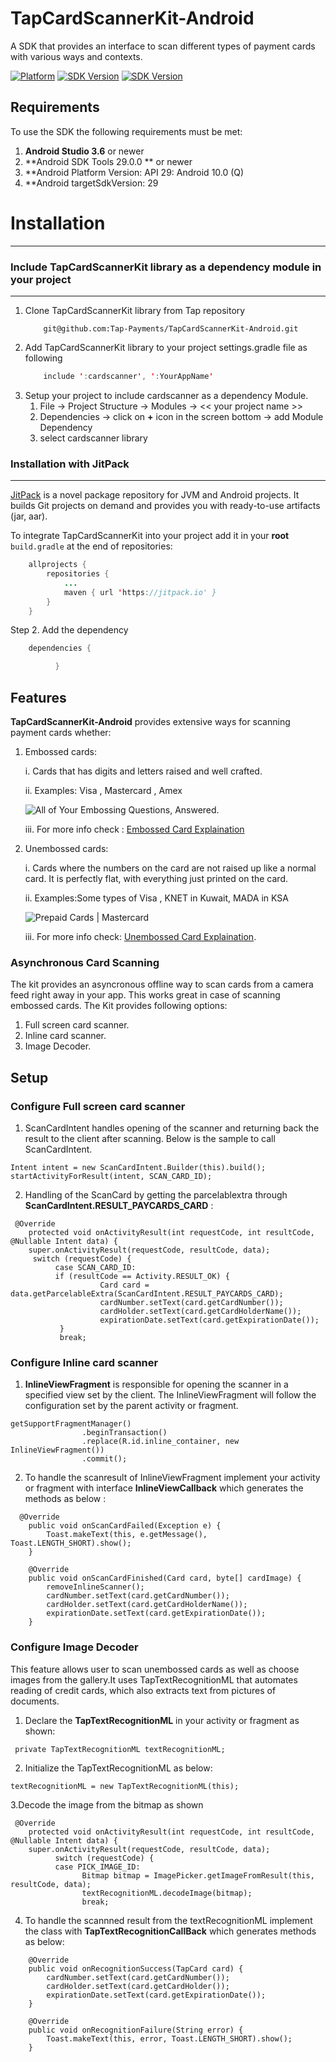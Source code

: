 # TapCardScannerKit-Android
A SDK that provides an interface to scan different types of payment cards with various ways and contexts.

[![Platform](https://img.shields.io/badge/platform-Android-inactive.svg?style=flat)](https://github.com/Tap-Payments/TapCardScannerKit-Android.git)
[![SDK Version](https://img.shields.io/badge/minSdkVersion-19-blue.svg)](https://stuff.mit.edu/afs/sipb/project/android/docs/reference/packages.html)
[![SDK Version](https://img.shields.io/badge/targetSdkVersion-29-informational.svg)](https://stuff.mit.edu/afs/sipb/project/android/docs/reference/packages.html)

## Requirements

To use the SDK the following requirements must be met:

1. **Android Studio 3.6** or newer
2. **Android SDK Tools 29.0.0 ** or newer
3. **Android Platform Version: API 29: Android 10.0 (Q)
4. **Android targetSdkVersion: 29

# Installation
---
<a name="include_library_to_code_locally"></a>
### Include TapCardScannerKit library as a dependency module in your project
---
1. Clone TapCardScannerKit library from Tap repository
   ```
       git@github.com:Tap-Payments/TapCardScannerKit-Android.git
    ```
2. Add TapCardScannerKit library to your project settings.gradle file as following
    ```java
        include ':cardscanner', ':YourAppName'
    ```
3. Setup your project to include cardscanner as a dependency Module.
   1. File -> Project Structure -> Modules -> << your project name >>
   2. Dependencies -> click on **+** icon in the screen bottom -> add Module Dependency
   3. select cardscanner library

<a name="installation_with_jitpack"></a>
### Installation with JitPack
---
[JitPack](https://jitpack.io/) is a novel package repository for JVM and Android projects. It builds Git projects on demand and provides you with ready-to-use artifacts (jar, aar).

To integrate TapCardScannerKit into your project add it in your **root** `build.gradle` at the end of repositories:
```java
	allprojects {
		repositories {
			...
			maven { url 'https://jitpack.io' }
		}
	}
```
Step 2. Add the dependency
```java
	dependencies {

          }
```
## Features
**TapCardScannerKit-Android** provides extensive ways for scanning payment cards whether:

1. Embossed cards:

   i. Cards that has digits and letters raised and well crafted.

   ii. Examples: Visa , Mastercard , Amex

    ![All of Your Embossing Questions, Answered.](https://www.cardsource.com/hs-fs/hubfs/Images%20for%20sharing%20(bigger%20files)/shutterstock_613618706%20(1).jpg?width=400&name=shutterstock_613618706%20(1).jpg)

   iii. For more info check : [Embossed Card Explaination](https://www.creditcards.com/credit-card-news/glossary/termembossed.php)

2. Unembossed cards:

   i. Cards where the numbers on the card are not raised up like a normal card. It is perfectly flat, with everything just           printed on the card.

   ii. Examples:Some types of Visa , KNET in Kuwait, MADA in KSA

   ![Prepaid Cards | Mastercard](https://www.mastercard.ca/en-ca/consumers/find-card-products/prepaid-cards/_jcr_content/contentpar/herolight/image.adaptive.479.high.png/1516312754375.png)

   iii. For more info check: [Unembossed Card Explaination](https://www.commercebank.com/sharedcontent/pdfs/merchant-online/MerchantOnline_winter07.pdf).

### Asynchronous Card Scanning

The kit provides an asyncronous offline way to scan cards from a camera feed right away in your app. This works great in case of scanning embossed cards. The Kit provides following options:

1. Full screen card scanner.
2. Inline card scanner.
3. Image Decoder.

## Setup
### Configure Full screen card scanner
1. ScanCardIntent handles opening of the scanner and returning back the result to the client after scanning.
Below is the sample to call  ScanCardIntent.
```
Intent intent = new ScanCardIntent.Builder(this).build();
startActivityForResult(intent, SCAN_CARD_ID);
```
2. Handling of the ScanCard by getting the parcelablextra through **ScanCardIntent.RESULT_PAYCARDS_CARD** :
```
 @Override
    protected void onActivityResult(int requestCode, int resultCode, @Nullable Intent data) {
    super.onActivityResult(requestCode, resultCode, data);
     switch (requestCode) {
          case SCAN_CARD_ID:
          if (resultCode == Activity.RESULT_OK) {
                    Card card = data.getParcelableExtra(ScanCardIntent.RESULT_PAYCARDS_CARD);
                    cardNumber.setText(card.getCardNumber());
                    cardHolder.setText(card.getCardHolderName());
                    expirationDate.setText(card.getExpirationDate());
           }
           break;
```

### Configure Inline card scanner
1. **InlineViewFragment** is responsible for opening the scanner in a specified view set by the client.
The InlineViewFragment will follow the configuration set by the parent activity or fragment.
```
getSupportFragmentManager()
                .beginTransaction()
                .replace(R.id.inline_container, new InlineViewFragment())
                .commit();
```
2. To handle the scanresult of InlineViewFragment implement your activity or fragment with interface
  **InlineViewCallback** which generates the methods as below :
```
  @Override
    public void onScanCardFailed(Exception e) {
        Toast.makeText(this, e.getMessage(), Toast.LENGTH_SHORT).show();
    }

    @Override
    public void onScanCardFinished(Card card, byte[] cardImage) {
        removeInlineScanner();
        cardNumber.setText(card.getCardNumber());
        cardHolder.setText(card.getCardHolderName());
        expirationDate.setText(card.getExpirationDate());
    }
```
### Configure Image Decoder
This feature allows user to scan unembossed cards as well as choose images from the gallery.It uses
TapTextRecognitionML that automates reading of credit cards, which also extracts text from pictures of documents.

1. Declare the **TapTextRecognitionML** in your activity or fragment as shown:
```
 private TapTextRecognitionML textRecognitionML;
```
2. Initialize the TapTextRecognitionML as below:
```
textRecognitionML = new TapTextRecognitionML(this);
```
3.Decode the image from the bitmap as shown
```
 @Override
    protected void onActivityResult(int requestCode, int resultCode, @Nullable Intent data) {
    super.onActivityResult(requestCode, resultCode, data);
          switch (requestCode) {
          case PICK_IMAGE_ID:
                Bitmap bitmap = ImagePicker.getImageFromResult(this, resultCode, data);
                textRecognitionML.decodeImage(bitmap);
                break;
```
4. To handle the scannned result from the textRecognitionML implement the class with **TapTextRecognitionCallBack**
which generates methods as below:
```
    @Override
    public void onRecognitionSuccess(TapCard card) {
        cardNumber.setText(card.getCardNumber());
        cardHolder.setText(card.getCardHolder());
        expirationDate.setText(card.getExpirationDate());
    }

    @Override
    public void onRecognitionFailure(String error) {
        Toast.makeText(this, error, Toast.LENGTH_SHORT).show();
    }
```